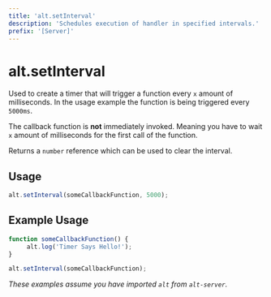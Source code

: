 ```yaml
---
title: 'alt.setInterval'
description: 'Schedules execution of handler in specified intervals.'
prefix: '[Server]'
---
```


# alt.setInterval

Used to create a timer that will trigger a function every `x` amount of milliseconds. In the usage example the function is being triggered every `5000ms`.

The callback function is **not** immediately invoked. Meaning you have to wait `x` amount of milliseconds for the first call of the function.

Returns a `number` reference which can be used to clear the interval.

## Usage

```js
alt.setInterval(someCallbackFunction, 5000);
```

## Example Usage

```js
function someCallbackFunction() {
     alt.log('Timer Says Hello!');
}

alt.setInterval(someCallbackFunction);
```

_These examples assume you have imported `alt` from `alt-server`._